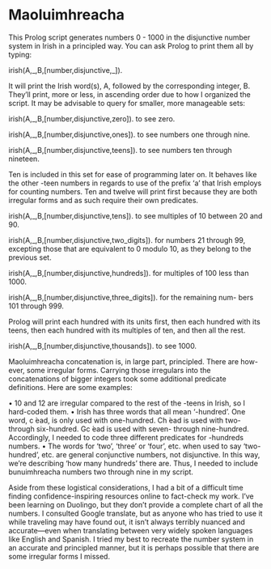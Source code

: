# Maoluimhreacha
This Prolog script generates numbers 0 - 1000 in the disjunctive number system in Irish in a principled way. 
You can ask Prolog to print them all by typing:

irish(A,\_,B,[number,disjunctive,_]).

It will print the Irish word(s), A, followed by the corresponding integer, B. They’ll print, more or less, in ascending order due to how I organized the script. It may be advisable to query for smaller, more manageable sets:

irish(A,\_,B,[number,disjunctive,zero]). to see zero.

irish(A,_,B,[number,disjunctive,ones]). to see numbers one through nine.

irish(A,_,B,[number,disjunctive,teens]). to see numbers ten through nineteen. 

Ten is included in this set for ease of programming later on. It behaves like the other -teen numbers in regards to use of the prefix ‘a’ that Irish employs for counting numbers. Ten and twelve will print first because they are both irregular forms and as such require their own predicates.

irish(A,_,B,[number,disjunctive,tens]). to see multiples of 10 between 20 and 90.

irish(A,_,B,[number,disjunctive,two_digits]). for numbers 21 through 99, excepting those that are equivalent to 0 modulo 10, as they belong to the previous set.

irish(A,_,B,[number,disjunctive,hundreds]). for multiples of 100 less than 1000.

irish(A,_,B,[number,disjunctive,three_digits]). for the remaining num- bers 101 through 999. 

Prolog will print each hundred with its units first, then each hundred with its teens, then each hundred with its multiples of ten, and then all the rest.

irish(A,_,B,[number,disjunctive,thousands]). to see 1000.

Maoluimhreacha concatenation is, in large part, principled. There are how- ever, some irregular forms. Carrying those irregulars into the concatenations of bigger integers took some additional predicate definitions. Here are some examples:

• 10 and 12 are irregular compared to the rest of the -teens in Irish, so I hard-coded them.
• Irish has three words that all mean ‘-hundred’. One word, c ́ead, is only used with one-hundred. Ch ́ead is used with two- through six-hundred. Gc ́ead is used with seven- through nine-hundred. Accordingly, I needed to code three different predicates for -hundreds numbers.
• The words for ‘two’, ‘three’ or ‘four’, etc. when used to say ‘two-hundred’, etc. are general conjunctive numbers, not disjunctive. In this way, we’re describing ‘how many hundreds’ there are. Thus, I needed to include bunuimhreacha numbers two through nine in my script.

Aside from these logistical considerations, I had a bit of a difficult time finding confidence-inspiring resources online to fact-check my work. I’ve been learning on Duolingo, but they don’t provide a complete chart of all the numbers. I consulted Google translate, but as anyone who has tried to use it while traveling may have found out, it isn’t always terribly nuanced and accurate—even when translating between very widely spoken languages like English and Spanish. I tried my best to recreate the number system in an accurate and principled manner, but it is perhaps possible that there are some irregular forms I missed.
